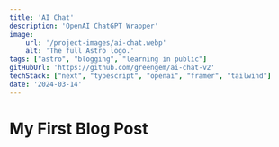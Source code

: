 ```yaml
---
title: 'AI Chat'
description: 'OpenAI ChatGPT Wrapper'
image:
    url: '/project-images/ai-chat.webp'
    alt: 'The full Astro logo.'
tags: ["astro", "blogging", "learning in public"]
gitHubUrl: 'https://github.com/greengem/ai-chat-v2'
techStack: ["next", "typescript", "openai", "framer", "tailwind"]
date: '2024-03-14'
---
```

# My First Blog Post